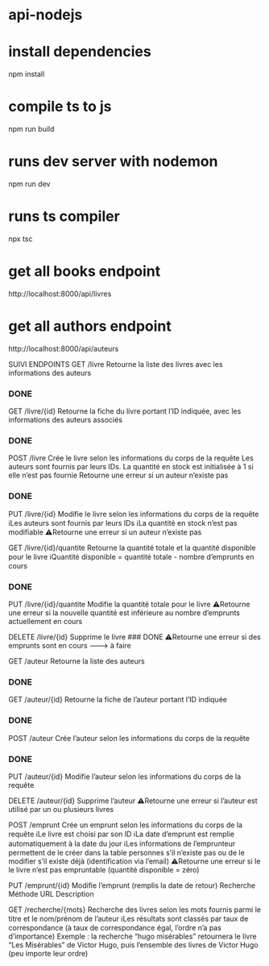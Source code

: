 # api-nodejs

# install dependencies

npm install

# compile ts to js

npm run build

# runs dev server with nodemon

npm run dev

# runs ts compiler

npx tsc

# get all books endpoint

http://localhost:8000/api/livres

# get all authors endpoint

http://localhost:8000/api/auteurs

SUIVI ENDPOINTS
GET /livre Retourne la liste des livres avec les informations des auteurs

### DONE

GET /livre/{id} Retourne la fiche du livre portant l’ID indiquée, avec les
informations des auteurs associés

### DONE

POST /livre Crée le livre selon les informations du corps de la requête
Les auteurs sont fournis par leurs IDs. La quantité en stock est initialisée à 1 si elle n’est pas fournie
Retourne une erreur si un auteur n’existe pas

### DONE

PUT /livre/{id} Modifie le livre selon les informations du corps de la requête
ℹLes auteurs sont fournis par leurs IDs
ℹLa quantité en stock n’est pas modifiable
⚠Retourne une erreur si un auteur n’existe pas

GET /livre/{id}/quantite Retourne la quantité totale et la quantité disponible pour le livre
ℹQuantité disponible = quantité totale - nombre d’emprunts en
cours

### DONE

PUT /livre/{id}/quantite Modifie la quantité totale pour le livre
⚠Retourne une erreur si la nouvelle quantité est inférieure au
nombre d’emprunts actuellement en cours

DELETE /livre/{id} Supprime le livre ### DONE
⚠Retourne une erreur si des emprunts sont en cours ---> à faire

GET /auteur Retourne la liste des auteurs

### DONE

GET /auteur/{id} Retourne la fiche de l’auteur portant l’ID indiquée

### DONE

POST /auteur Crée l’auteur selon les informations du corps de la requête

### DONE

PUT /auteur/{id} Modifie l’auteur selon les informations du corps de la requête

DELETE /auteur/{id} Supprime l’auteur
⚠Retourne une erreur si l’auteur est utilisé par un ou plusieurs livres

POST /emprunt Crée un emprunt selon les informations du corps de la requête
ℹLe livre est choisi par son ID
ℹLa date d’emprunt est remplie automatiquement à la date du jour
ℹLes informations de l’emprunteur permettent de le créer dans la table
personnes s’il n’existe pas ou de le modifier s’il existe déjà (identification
via l’email)
⚠Retourne une erreur si le le livre n’est pas empruntable (quantité
disponible = zéro)

PUT /emprunt/{id} Modifie l’emprunt (remplis la date de retour)
Recherche
Méthode URL Description

GET /recherche/{mots} Recherche des livres selon les mots fournis parmi le titre et le
nom/prénom de l’auteur
ℹLes résultats sont classés par taux de correspondance (à taux de
correspondance égal, l’ordre n’a pas d’importance)
Exemple : la recherche “hugo misérables” retournera le livre “Les
Misérables” de Victor Hugo, puis l’ensemble des livres de Victor
Hugo (peu importe leur ordre)
